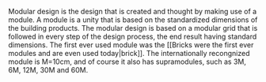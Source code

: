 ---
---

Modular design is the design that is created and thought by making use of a module. A module is a unity that is based on the standardized dimensions of the building products. The modular design is based on a modular grid that is followed in every step of the design process, the end result having standard dimensions. The first ever used module was the [[Bricks were the first ever modules and are even used today|brick]]. The internationally recongnized module is M=10cm, and of course it also has supramodules, such as 3M, 6M, 12M, 30M and 60M.